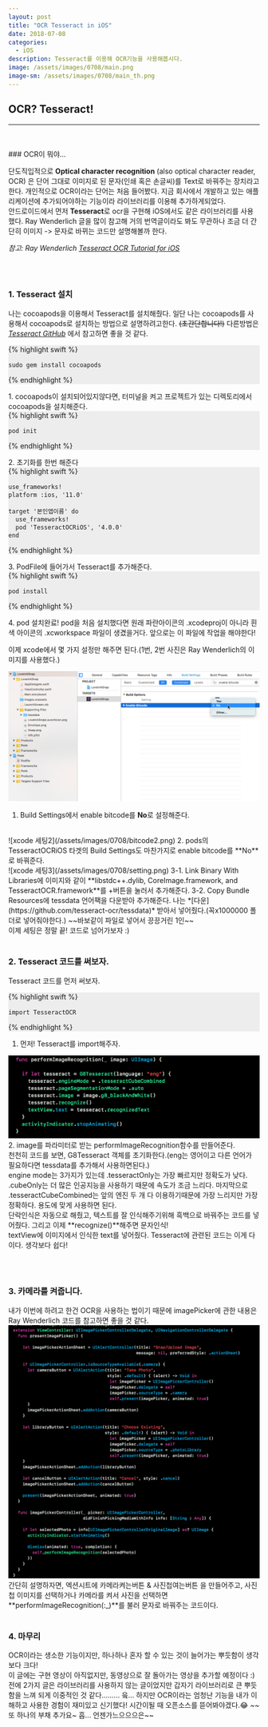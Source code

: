 ```yaml
---
layout: post
title: "OCR Tesseract in iOS"
date: 2018-07-08
categories:
  - iOS
description: Tesseract를 이용해 OCR기능을 사용해봅시다. 
image: /assets/images/0708/main.png
image-sm: /assets/images/0708/main_th.png
---
```



## OCR? Tesseract!
---


<br/>
<br/>
### OCR이 뭐야...

단도직입적으로 **Optical character recognition** (also optical character reader, OCR) 은 단어 그대로 이미지로 된 문자(인쇄 혹은 손글씨)를 Text로 바꿔주는 장치라고 한다. 개인적으로 OCR이라는 단어는 처음 들어봤다. 지금 회사에서 개발하고 있는 애플리케이션에 추가되어야하는 기능이라 라이브러리를 이용해 추가하게되었다.  
안드로이드에서 먼저 **Tesseract**로 ocr을 구현해 iOS에서도 같은 라이브러리를 사용했다. Ray Wenderlich 글을 많이 참고해 거의 번역글이라도 봐도 무관하나 조금 더 간단히 이미지 -> 문자로 바뀌는 코드만 설명해볼까 한다.  
  
*참고: Ray Wenderlich [Tesseract OCR Tutorial for iOS](https://www.raywenderlich.com/163445/tesseract-ocr-tutorial-ios)* 

  
<br />
<br />


### 1. Tesseract 설치      
  

나는 cocoapods을 이용해서 Tesseract를 설치해줬다. 일단 나는 cocoapods를 사용해서 cocoapods로 설치하는 방법으로 설명하려고한다. ~~(초간단합니다!)~~ 다른방법은 *[Tesseract GitHub](https://github.com/gali8/Tesseract-OCR-iOS)* 에서 참고하면 좋을 것 같다.  

<div style="background-color: #EDEDED">
{% highlight swift %}  

    sudo gem install cocoapods
            
{% endhighlight %}
</div>  
1. cocoapods이 설치되어있지않다면, 터미널을 켜고 프로젝트가 있는 디렉토리에서 cocoapods을 설치해준다.  

<div style="background-color: #EDEDED">
{% highlight swift %}  

    pod init
            
{% endhighlight %}
</div>  
2. 초기화를 한번 해준다  

<div style="background-color: #EDEDED">
{% highlight swift %}  

    use_frameworks!
    platform :ios, '11.0'
    
    target '본인앱이름' do
      use_frameworks!
      pod 'TesseractOCRiOS', '4.0.0'
    end
            
{% endhighlight %}
</div>  
3. PodFile에 들어가서 Tesseract를 추가해준다.  

<div style="background-color: #EDEDED">
{% highlight swift %}  

    pod install
            
{% endhighlight %}
</div>  
4. pod 설치완료! pod을 처음 설치했다면 원래 파란아이콘의 .xcodeproj이 아니라 흰색 아이콘의 .xcworkspace 파일이 생겼을거다. 앞으로는 이 파일에 작업을 해야한다!  

이제 xcode에서 몇 가지 설정만 해주면 된다.(1번, 2번 사진은 Ray Wenderlich의 이미지를 사용했다.)  

![xcode 세팅1](/assets/images/0708/bitcode1.png)
1. Build Settings에서 enable bitcode를 **No**로 설정해준다.  
<br />
![xcode 세팅2](/assets/images/0708/bitcode2.png)
2. pods의 TesseractOCRiOS 타겟의 Build Settings도 마찬가지로 enable bitcode를 **No**로 바꿔준다.  
<br />
![xcode 세팅3](/assets/images/0708/setting.png)
3-1. Link Binary With Libraries에 이미지와 같이 **libstdc++.dylib, CoreImage.framework, and TesseractOCR.framework**를 +버튼을 눌러서 추가해준다.
3-2. Copy Bundle Resources에 tessdata 언어팩을 다운받아 추가해준다. 나는 *[다운](https://github.com/tesseract-ocr/tessdata)* 받아서 넣어줬다.(꼭x1000000 폴더로 넣어줘야한다.) ~~바보같이 파일로 넣어서 끙끙거린 1인~~  
<br />
이제 세팅은 정말 끝! 코드로 넘어가보자 :)

  
<br />
<br />
  
  
### 2. Tesseract 코드를 써보자.  
  
Tesseract 코드를 먼저 써보자.  

<div style="background-color: #EDEDED">
{% highlight swift %}  

    import TesseractOCR
            
{% endhighlight %}
</div>  
    
1. 먼저! Tesseract를 import해주자.  

![xcode 세팅2](/assets/images/0708/reco.png)
2. image를 파라미터로 받는 performImageRecognition함수를 만들어준다.  
천천히 코드를 보면, G8Tesseract 객체를 초기화한다.(eng는 영어이고 다른 언어가 필요하다면 tessdata를 추가해서 사용하면된다.)  
engine mode는 3가지가 있는데 .tesseractOnly는 가장 빠르지만 정확도가 낮다. .cubeOnly는 더 많은 인공지능을 사용하기 때문에 속도가 조금 느리다. 마지막으로 .tesseractCubeCombined는 앞의 엔진 두 개 다 이용하기때문에 가장 느리지만 가장 정확하다. 용도에 맞게 사용하면 된다.  
단락인식은 자동으로 해줬고, 텍스트를 잘 인식해주기위해 흑백으로 바꿔주는 코드를 넣어줬다. 그리고 이제 **recognize()**해주면 문자인식!  
textView에 이미지에서 인식한 text를 넣어줬다. Tesseract에 관련된 코드는 이게 다이다. 생각보다 쉽다!


<br />
<br />

### 3. 카메라를 켜줍니다.  
  
내가 이번에 하려고 한건 OCR을 사용하는 법이기 때문에 imagePicker에 관한 내용은 Ray Wenderlich 코드를 참고하면 좋을 것 같다.  
![xcode 세팅2](/assets/images/0708/imagepicker.png)
간단히 설명하자면, 엑션시트에 카메라켜는버튼 & 사진첩여는버튼 을 만들어주고, 사진첩 이미지를 선택하거나 카메라를 켜서 사진을 선택하면 **performImageRecognition(:_)**를 불러 문자로 바꿔주는 코드이다. 
<br />
<br />

### 4. 마무리  

OCR이라는 생소한 기능이지만, 하나하나 혼자 할 수 있는 것이 늘어가는 뿌듯함이 생각보다 크다!  
이 글에는 구현 영상이 아직없지만, 동영상으로 잘 돌아가는 영상을 추가할 예정이다 :) 
전에 2가지 글은 라이브러리를 사용하지 않는 글이었지만 갑자기 라이브러리로 큰 뿌듯함을 느껴 되게 이중적인 것 같다......... 읔... 하지만 OCR이라는 엄청난 기능을 내가 이해하고 사용한 경험이 재미있고 신기했다! 시간이될 때 오픈소스를 뜯어봐야겠다.😂 ~~또 하나의 부채 추가요~ 흡... 언젠가느으으으은~~ 


  
<br />
<br />


<br />


